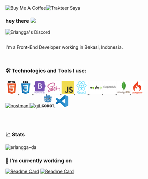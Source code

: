 <a href="https://www.buymeacoffee.com/erlangga" target="_blank"><img src="https://cdn.buymeacoffee.com/buttons/v2/default-yellow.png" align="left" alt="Buy Me A Coffee" style="height: 30px !important;" ></a>
<a href="https://trakteer.id/erlangga-da/tip" target="_blank"><img id="wse-buttons-preview" src="https://cdn.trakteer.id/images/embed/trbtn-red-8.png" align="left" height="30" style="border: 0px;" alt="Trakteer Saya"></a>
<br />
### hey there <img src="https://media.giphy.com/media/hvRJCLFzcasrR4ia7z/giphy.gif" width="25px">

<a href="https://www.instagram.com/erlangga_da/">
  <img align="left" alt="Erlangga's Discord" height="35px" src="https://icon-library.com/images/instagram-circle-icon-png/instagram-circle-icon-png-4.jpg"/>
</a>
<a href="https://sketchfab.com/erlangga_da">
  <img align="left" height="35px" draggable="false" alt="" src="https://static.sketchfab.com/static/builds/web/dist/static/assets/images/favicon/a81e1fd93fc053fed8a5f56640f886f8-v2.png">
</a>
<a href="https://dribbble.com/erlangga_da">
  <img height="35px" draggable="false" alt="" src="https://cdn.dribbble.com/users/39/avatars/normal/f342d2c8d6677c536875e7de73e481ee.png?1582211833">
</a>
<br />
<br />

I'm a Front-End Developer working in Bekasi, Indonesia.

<br />

### :hammer_and_wrench: Technologies and Tools I use:
<a href="https://www.w3.org/html/" target="_blank"> <img src="https://raw.githubusercontent.com/devicons/devicon/master/icons/html5/html5-original-wordmark.svg" alt="html5" width="40" height="40"/> </a>
<a href="https://www.w3schools.com/css/" target="_blank"> <img src="https://raw.githubusercontent.com/devicons/devicon/master/icons/css3/css3-original-wordmark.svg" alt="css3" width="40" height="40"/> </a>
<a href="https://getbootstrap.com/" target="_blank"> <img src="https://raw.githubusercontent.com/devicons/devicon/master/icons/bootstrap/bootstrap-plain-wordmark.svg" alt="bootstrap" width="40" height="40"/> </a>
<a href="https://sass-lang.com" target="_blank"> <img src="https://raw.githubusercontent.com/devicons/devicon/master/icons/sass/sass-original.svg" alt="sass" width="40" height="40"/> </a>
<a href="https://developer.mozilla.org/en-US/docs/Web/JavaScript" target="_blank"> <img src="https://raw.githubusercontent.com/devicons/devicon/master/icons/javascript/javascript-original.svg" alt="javascript" width="40" height="40"/> </a>
<a href="https://reactjs.org/" target="_blank"> <img src="https://raw.githubusercontent.com/devicons/devicon/master/icons/react/react-original-wordmark.svg" alt="react" width="40" height="40"/> </a>
<a href="https://nodejs.org" target="_blank"> <img src="https://raw.githubusercontent.com/devicons/devicon/master/icons/nodejs/nodejs-original-wordmark.svg" alt="nodejs" width="40" height="40"/> </a>
<a href="https://expressjs.com" target="_blank"> <img src="https://raw.githubusercontent.com/devicons/devicon/master/icons/express/express-original-wordmark.svg" alt="express" width="40" height="40"/> </a>
<a href="https://www.mongodb.com/" target="_blank"> <img src="https://raw.githubusercontent.com/devicons/devicon/master/icons/mongodb/mongodb-original-wordmark.svg" alt="mongodb" width="40" height="40"/> </a>
<a href="https://codeigniter.com/" target="_blank"> <img src="https://raw.githubusercontent.com/devicons/devicon/master/icons/codeigniter/codeigniter-plain-wordmark.svg" alt="code-igniter" width="40" height="40"/> </a>
<a href="https://www.postman.com/" target="_blank"> <img src="https://www.vectorlogo.zone/logos/getpostman/getpostman-icon.svg" alt="postman" width="40" height="40"/> </a>
<a href="https://git-scm.com/" target="_blank"> <img src="https://www.vectorlogo.zone/logos/git-scm/git-scm-icon.svg" alt="git" width="40" height="40"/> </a>
<a href="https://godotengine.org/" target="_blank"> <img src="https://raw.githubusercontent.com/devicons/devicon/master/icons/godot/godot-original-wordmark.svg" alt="godot" width="40" height="40"/> </a>
<a href="https://code.visualstudio.com//" target="_blank"> <img src="https://raw.githubusercontent.com/devicons/devicon/master/icons/vscode/vscode-original.svg" alt="vscode" width="40" height="40"/> </a>

<br />
<br />
  
### 📈 Stats
<img src="https://github-readme-stats.vercel.app/api?username=erlangga-da&show_icons=true&theme=tokyonight&bg_color=00000000&hide=bg-color&hide_border=true" alt="erlangga-da" />

<br />

### 🔭 I’m currently working on
[![Readme Card](https://github-readme-stats.vercel.app/api/pin/?username=erlangga-da&repo=Godot-LangNpc&theme=tokyonight&bg_color=00000000&hide=bg-color&hide_border=true)](https://github.com/erlangga-da/Godot-LangNpc)
[![Readme Card](https://github-readme-stats.vercel.app/api/pin/?username=erlangga-da&repo=Godot-Project&theme=tokyonight&bg_color=00000000&hide=bg-color&hide_border=true)](https://github.com/erlangga-da/Godot-Project)
